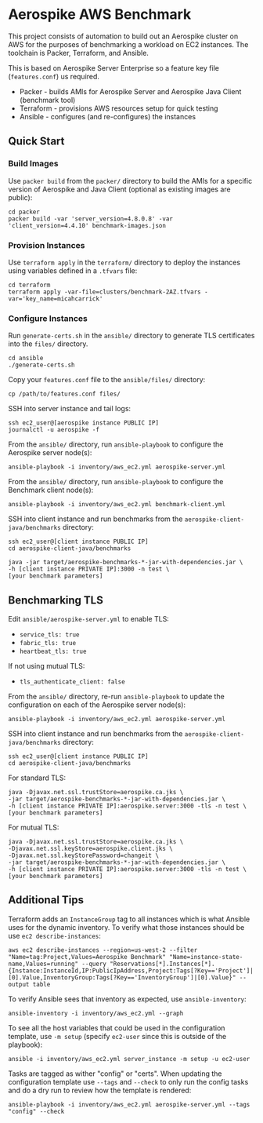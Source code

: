 Aerospike AWS Benchmark
================================================================================

This project consists of automation to build out an Aerospike cluster on AWS
for the purposes of benchmarking a workload on EC2 instances. The toolchain is
Packer, Terraform, and Ansible.

This is based on Aerospike Server Enterprise so a feature key file (`features.conf`)
us required. 

* Packer - builds AMIs for Aerospike Server and Aerospike Java Client (benchmark tool)
* Terraform - provisions AWS resources setup for quick testing
* Ansible - configures (and re-configures) the instances


Quick Start
--------------------------------------------------------------------------------

### Build Images

Use `packer build` from the `packer/` directory to build the AMIs for a specific
version of Aerospike and Java Client (optional as existing images are public):

```
cd packer
packer build -var 'server_version=4.8.0.8' -var 'client_version=4.4.10' benchmark-images.json
```


### Provision Instances

Use `terraform apply` in the `terraform/` directory to deploy the instances
using variables defined in a `.tfvars` file:

```
cd terraform
terraform apply -var-file=clusters/benchmark-2AZ.tfvars -var='key_name=micahcarrick'
```

### Configure Instances

Run `generate-certs.sh` in the `ansible/` directory to generate TLS certificates
into the `files/` directory.

```
cd ansible
./generate-certs.sh
```

Copy your `features.conf` file to the `ansible/files/` directory:

```
cp /path/to/features.conf files/
```

SSH into server instance and tail logs:

```
ssh ec2_user@[aerospike instance PUBLIC IP]
journalctl -u aerospike -f
```

From the `ansible/` directory, run `ansible-playbook` to configure the Aerospike
server node(s):

```
ansible-playbook -i inventory/aws_ec2.yml aerospike-server.yml
```

From the `ansible/` directory, run `ansible-playbook` to configure the Benchmark
client node(s):

```
ansible-playbook -i inventory/aws_ec2.yml benchmark-client.yml
```

SSH into client instance and run benchmarks from the 
`aerospike-client-java/benchmarks` directory:

```
ssh ec2_user@[client instance PUBLIC IP]
cd aerospike-client-java/benchmarks

java -jar target/aerospike-benchmarks-*-jar-with-dependencies.jar \
-h [client instance PRIVATE IP]:3000 -n test \
[your benchmark parameters]
```

Benchmarking TLS
--------------------------------------------------------------------------------

Edit `ansible/aerospike-server.yml` to enable TLS:

* `service_tls: true`
* `fabric_tls: true`
* `heartbeat_tls: true`

If not using mutual TLS:

* `tls_authenticate_client: false`

From the `ansible/` directory, re-run `ansible-playbook` to update the
configuration on each of the Aerospike server node(s):

```
ansible-playbook -i inventory/aws_ec2.yml aerospike-server.yml
```

SSH into client instance and run benchmarks from the 
`aerospike-client-java/benchmarks` directory:

```
ssh ec2_user@[client instance PUBLIC IP]
cd aerospike-client-java/benchmarks
```

For standard TLS:

```
java -Djavax.net.ssl.trustStore=aerospike.ca.jks \
-jar target/aerospike-benchmarks-*-jar-with-dependencies.jar \
-h [client instance PRIVATE IP]:aerospike.server:3000 -tls -n test \
[your benchmark parameters]
```

For mutual TLS:

```
java -Djavax.net.ssl.trustStore=aerospike.ca.jks \
-Djavax.net.ssl.keyStore=aerospike.client.jks \
-Djavax.net.ssl.keyStorePassword=changeit \
-jar target/aerospike-benchmarks-*-jar-with-dependencies.jar \
-h [client instance PRIVATE IP]:aerospike.server:3000 -tls -n test \
[your benchmark parameters]
```


Additional Tips
--------------------------------------------------------------------------------

Terraform adds an `InstanceGroup` tag to all instances which is what Ansible
uses for the dynamic inventory. To verify what those instances should be use
`ec2 describe-instances`:

```
aws ec2 describe-instances --region=us-west-2 --filter "Name=tag:Project,Values=Aerospike Benchmark" "Name=instance-state-name,Values=running" --query "Reservations[*].Instances[*].{Instance:InstanceId,IP:PublicIpAddress,Project:Tags[?Key=='Project']|[0].Value,InventoryGroup:Tags[?Key=='InventoryGroup']|[0].Value}" --output table
```

To verify Ansible sees that inventory as expected, use `ansible-inventory`:

```
ansible-inventory -i inventory/aws_ec2.yml --graph
```

To see all the host variables that could be used in the configuration template,
use `-m setup` (specify `ec2-user` since this is outside of the playbook):

```
ansible -i inventory/aws_ec2.yml server_instance -m setup -u ec2-user
```

Tasks are tagged as wither "config" or "certs". When updating the configuration
template use `--tags` and `--check` to only run the config tasks and do a dry
run to review how the template is rendered:

```
ansible-playbook -i inventory/aws_ec2.yml aerospike-server.yml --tags "config" --check
```
